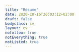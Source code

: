 ```yaml
---
title: "Resume"
date: 2020-10-16T20:03:12+02:00
draft: false
bodyclass: cv
layout: cv
nofollow: true
notEverything: true
notListed: true
---
```

